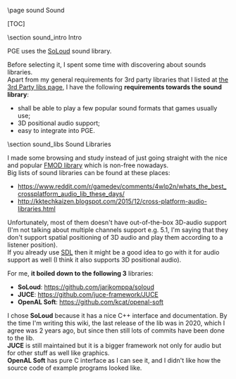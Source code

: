 \page sound Sound

[TOC]

\section sound_intro Intro

PGE uses the [SoLoud](https://github.com/jarikomppa/soloud) sound library.

Before selecting it, I spent some time with discovering about sounds libraries.  
Apart from my general requirements for 3rd party libraries that I listed at [the 3rd Party libs page](#pge_used_libs), I have the following **requirements towards the sound library**:
 - shall be able to play a few popular sound formats that games usually use;
 - 3D positional audio support;
 - easy to integrate into PGE.
 
\section sound_libs Sound Libraries

I made some browsing and study instead of just going straight with the nice and popular [FMOD library](https://www.fmod.com/) which is non-free nowadays.  
Big lists of sound libraries can be found at these places:
 - https://www.reddit.com/r/gamedev/comments/4wlp2n/whats_the_best_crossplatform_audio_lib_these_days/
 - http://kktechkaizen.blogspot.com/2015/12/cross-platform-audio-libraries.html
 
Unfortunately, most of them doesn't have out-of-the-box 3D-audio support (I'm not talking about multiple channels support e.g. 5.1, I'm saying that they don't support spatial positioning of 3D audio and play them according to a listener position).  
If you already use [SDL](https://github.com/libsdl-org/SDL) then it might be a good idea to go with it for audio support as well (I think it also supports 3D positional audio).

For me, **it boiled down to the following 3** libraries:
 - **SoLoud**: https://github.com/jarikomppa/soloud
 - **JUCE**: https://github.com/juce-framework/JUCE
 - **OpenAL Soft**: https://github.com/kcat/openal-soft

I chose **SoLoud** because it has a nice C++ interface and documentation. By the time I'm writing this wiki, the last release of the lib was in 2020, which I agree was 2 years ago, but since then still lots of commits have been done to the lib.  
**JUCE** is still maintained but it is a bigger framework not only for audio but for other stuff as well like graphics.   
**OpenAL Soft** has pure C interface as I can see it, and I didn't like how the source code of example programs looked like.
